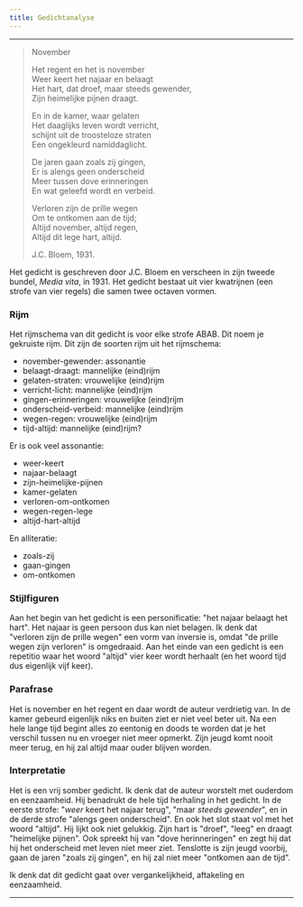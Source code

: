 ```yaml
---
title: Gedichtanalyse
---
```


***

> November
> 
> 
> Het regent en het is november  
> Weer keert het najaar en belaagt  
> Het hart, dat droef, maar steeds gewender,  
> Zijn heimelijke pijnen draagt.  
> 
> En in de kamer, waar gelaten  
> Het daaglijks leven wordt verricht,  
> schijnt uit de troosteloze straten  
> Een ongekleurd namiddaglicht.  
> 
> De jaren gaan zoals zij gingen,  
> Er is alengs geen onderscheid  
> Meer tussen dove erinneringen  
> En wat geleefd wordt en verbeid.  
> 
> Verloren zijn de prille wegen  
> Om te ontkomen aan de tijd;  
> Altijd november, altijd regen,  
> Altijd dit lege hart, altijd.  
> 
> 
> J.C. Bloem, 1931.

Het gedicht is geschreven door J.C. Bloem en verscheen in zijn tweede bundel, _Media vita_, in 1931. Het gedicht bestaat uit vier kwatrijnen (een strofe van vier regels) die samen twee octaven vormen.

### Rijm

Het rijmschema van dit gedicht is voor elke strofe ABAB. Dit noem je gekruiste rijm. Dit zijn de soorten rijm uit het rijmschema:

- november-gewender: assonantie
- belaagt-draagt: mannelijke (eind)rijm
- gelaten-straten: vrouwelijke (eind)rijm
- verricht-licht: mannelijke (eind)rijm
- gingen-erinneringen: vrouwelijke (eind)rijm
- onderscheid-verbeid: mannelijke (eind)rijm
- wegen-regen: vrouwelijke (eind)rijm
- tijd-altijd: mannelijke (eind)rijm?

Er is ook veel assonantie:

- weer-keert
- najaar-belaagt
- zijn-heimelijke-pijnen
- kamer-gelaten
- verloren-om-ontkomen
- wegen-regen-lege
- altijd-hart-altijd

En alliteratie:

- zoals-zij
- gaan-gingen
- om-ontkomen

### Stijlfiguren

Aan het begin van het gedicht is een personificatie: "het najaar belaagt het hart". Het najaar is geen persoon dus kan niet belagen. Ik denk dat "verloren zijn de prille wegen" een vorm van inversie is, omdat "de prille wegen zijn verloren" is omgedraaid. Aan het einde van een gedicht is een repetitio waar het woord "altijd" vier keer wordt herhaalt (en het woord tijd dus eigenlijk vijf keer).

### Parafrase

Het is november en het regent en daar wordt de auteur verdrietig van.
In de kamer gebeurd eigenlijk niks en buiten ziet er niet veel beter uit.
Na een hele lange tijd begint alles zo eentonig en doods te worden dat je het verschil tussen nu en vroeger niet meer opmerkt. 
Zijn jeugd komt nooit meer terug, en hij zal altijd maar ouder blijven worden.

### Interpretatie

Het is een vrij somber gedicht. Ik denk dat de auteur worstelt met ouderdom en eenzaamheid. Hij benadrukt de hele tijd herhaling in het gedicht. In de eerste strofe: "*weer* keert het najaar terug", "maar *steeds gewender*", en in de derde strofe "alengs geen onderscheid". En ook het slot staat vol met het woord "altijd". Hij lijkt ook niet gelukkig. Zijn hart is "droef", "leeg" en draagt "heimelijke pijnen". Ook spreekt hij van "dove herinneringen" en zegt hij dat hij het onderscheid met leven niet meer ziet. Tenslotte is zijn jeugd voorbij, gaan de jaren "zoals zij gingen", en hij zal niet meer "ontkomen aan de tijd".

Ik denk dat dit gedicht gaat over vergankelijkheid, aftakeling en eenzaamheid.

***
